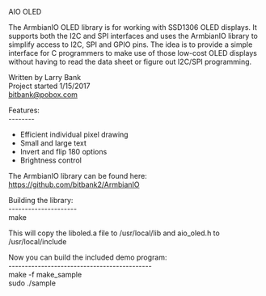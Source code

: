 AIO OLED<br>

The ArmbianIO OLED library is for working with SSD1306 OLED displays.
It supports both the I2C and SPI interfaces and uses the ArmbianIO library
to simplify access to I2C, SPI and GPIO pins.
The idea is to provide a simple interface for C programmers to make use of 
those low-cost OLED displays without having to read the data sheet or figure
out I2C/SPI programming.<br>

Written by Larry Bank<br>
Project started 1/15/2017<br>
bitbank@pobox.com<br>

Features:<br>
--------<br>
- Efficient individual pixel drawing<br>
- Small and large text<br>
- Invert and flip 180 options<br>
- Brightness control<br>

The ArmbianIO library can be found here:<br>
https://github.com/bitbank2/ArmbianIO<br>

Building the library:<br>
---------------------<br>
make<br>

This will copy the liboled.a file to /usr/local/lib and aio_oled.h to
/usr/local/include<br>

Now you can build the included demo program:<br>
--------------------------------------------<br>
make -f make_sample<br>
sudo ./sample<br>

